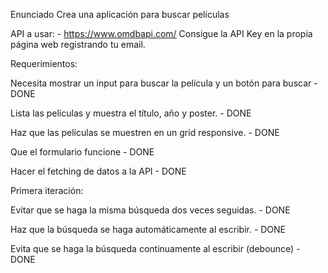 


Enunciado
Crea una aplicación para buscar películas

API a usar: - https://www.omdbapi.com/ Consigue la API Key en la propia página web registrando tu email.

Requerimientos:

Necesita mostrar un input para buscar la película y un botón para buscar - DONE

Lista las películas y muestra el título, año y poster. - DONE

Haz que las películas se muestren en un grid responsive. - DONE

Que el formulario funcione - DONE

Hacer el fetching de datos a la API - DONE

Primera iteración:

Evitar que se haga la misma búsqueda dos veces seguidas. - DONE

Haz que la búsqueda se haga automáticamente al escribir. - DONE

Evita que se haga la búsqueda continuamente al escribir (debounce) - DONE

